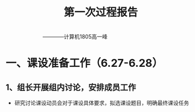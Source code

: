 <div align='center' ><h1 style="text-align:center">第一次过程报告 </h1></div>
&emsp;&emsp;&emsp;&emsp;&emsp;&emsp;&emsp;&emsp;&emsp;&emsp;&emsp;&emsp;&emsp;&emsp;&emsp;&emsp;&emsp;&emsp;&emsp;&emsp;&emsp;&emsp;&emsp;&emsp;&emsp;&emsp;&emsp;&emsp;&emsp;&emsp;&emsp;&emsp;&emsp;&emsp;&emsp;&emsp;&emsp;&emsp;&emsp;&emsp;&emsp;&emsp;&emsp;————计算机1805高一峰


# 一、课设准备工作（6.27-6.28）
## 1、组长开展组内讨论，安排成员工作
 * 研究讨论课设动员会对于课设具体要求，拟选课设题目，明确最终课设任务
